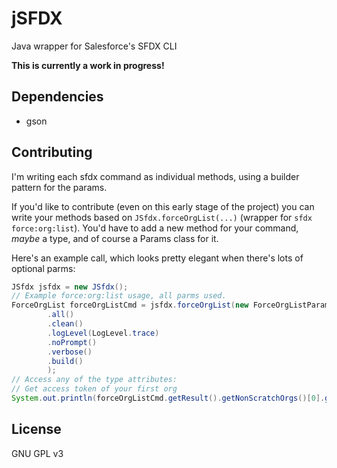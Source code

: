 # jSFDX
Java wrapper for Salesforce's SFDX CLI

**This is currently a work in progress!**

## Dependencies
* gson

## Contributing

I'm writing each sfdx command as individual methods, using a builder pattern for the params.

If you'd like to contribute (even on this early stage of the project) you can write your methods based on `JSfdx.forceOrgList(...)` (wrapper for `sfdx force:org:list`). You'd have to add a new method for your command, _maybe_ a type, and of course a Params class for it.

Here's an example call, which looks pretty elegant when there's lots of optional parms:
```java
JSfdx jsfdx = new JSfdx();
// Example force:org:list usage, all parms used.
ForceOrgList forceOrgListCmd = jsfdx.forceOrgList(new ForceOrgListParams.Builder()
        .all()
        .clean()
        .logLevel(LogLevel.trace)
        .noPrompt()
        .verbose()
        .build()
        );
// Access any of the type attributes:
// Get access token of your first org
System.out.println(forceOrgListCmd.getResult().getNonScratchOrgs()[0].getAccessToken());
```

## License
GNU GPL v3

